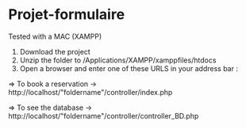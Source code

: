 # Projet-formulaire
Tested with a MAC (XAMPP)

1. Download the project 
2. Unzip the folder to /Applications/XAMPP/xamppfiles/htdocs
3. Open a browser and enter one of these URLS in your address bar : 

=> To book a reservation -> http://localhost/"foldername"/controller/index.php

=> To see the database -> http://localhost/"foldername"/controller/controller_BD.php 

   
   


